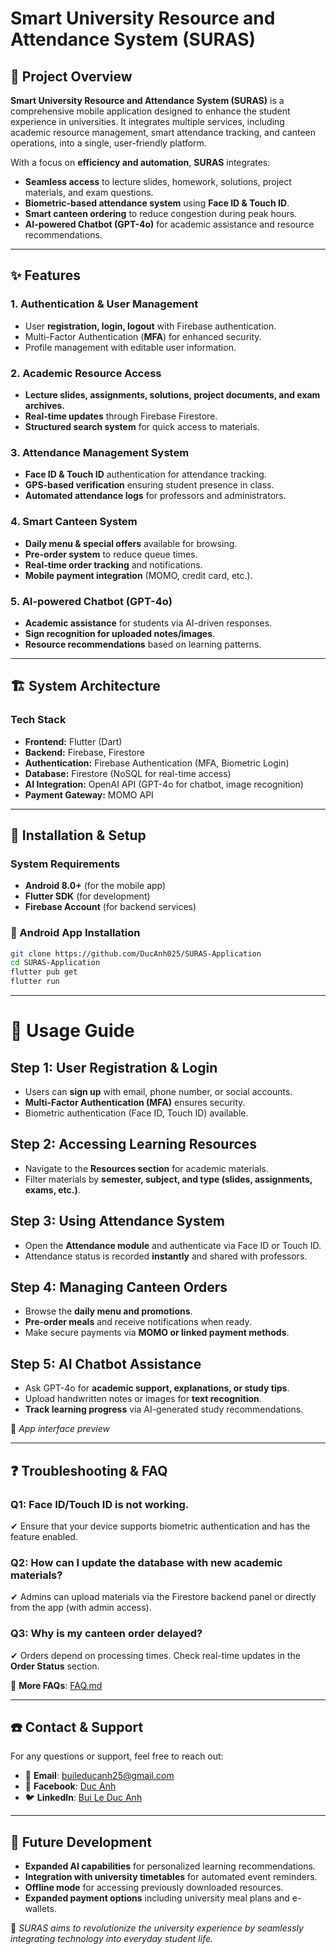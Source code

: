 # Smart University Resource and Attendance System (SURAS)

## 📱 Project Overview
**Smart University Resource and Attendance System (SURAS)** is a comprehensive mobile application designed to enhance the student experience in universities. It integrates multiple services, including academic resource management, smart attendance tracking, and canteen operations, into a single, user-friendly platform.

With a focus on **efficiency and automation**, **SURAS** integrates:
- **Seamless access** to lecture slides, homework, solutions, project materials, and exam questions.
- **Biometric-based attendance system** using **Face ID & Touch ID**.
- **Smart canteen ordering** to reduce congestion during peak hours.
- **AI-powered Chatbot (GPT-4o)** for academic assistance and resource recommendations.

---

## ✨ Features
### **1. Authentication & User Management**
- User **registration, login, logout** with Firebase authentication.
- Multi-Factor Authentication (**MFA**) for enhanced security.
- Profile management with editable user information.

### **2. Academic Resource Access**
- **Lecture slides, assignments, solutions, project documents, and exam archives.**
- **Real-time updates** through Firebase Firestore.
- **Structured search system** for quick access to materials.

### **3. Attendance Management System**
- **Face ID & Touch ID** authentication for attendance tracking.
- **GPS-based verification** ensuring student presence in class.
- **Automated attendance logs** for professors and administrators.

### **4. Smart Canteen System**
- **Daily menu & special offers** available for browsing.
- **Pre-order system** to reduce queue times.
- **Real-time order tracking** and notifications.
- **Mobile payment integration** (MOMO, credit card, etc.).

### **5. AI-powered Chatbot (GPT-4o)**
- **Academic assistance** for students via AI-driven responses.
- **Sign recognition for uploaded notes/images**.
- **Resource recommendations** based on learning patterns.

---

## 🏗 System Architecture
### **Tech Stack**
- **Frontend:** Flutter (Dart)
- **Backend:** Firebase, Firestore
- **Authentication:** Firebase Authentication (MFA, Biometric Login)
- **Database:** Firestore (NoSQL for real-time access)
- **AI Integration:** OpenAI API (GPT-4o for chatbot, image recognition)
- **Payment Gateway:** MOMO API

---

## 🚀 Installation & Setup

### **System Requirements**
- **Android 8.0+** (for the mobile app)
- **Flutter SDK** (for development)
- **Firebase Account** (for backend services)

### **📱 Android App Installation**
```bash
git clone https://github.com/DucAnh025/SURAS-Application
cd SURAS-Application
flutter pub get
flutter run
```

---

# 📖 Usage Guide

## Step 1: User Registration & Login
- Users can **sign up** with email, phone number, or social accounts.
- **Multi-Factor Authentication (MFA)** ensures security.
- Biometric authentication (Face ID, Touch ID) available.

## Step 2: Accessing Learning Resources
- Navigate to the **Resources section** for academic materials.
- Filter materials by **semester, subject, and type (slides, assignments, exams, etc.)**.

## Step 3: Using Attendance System
- Open the **Attendance module** and authenticate via Face ID or Touch ID.
- Attendance status is recorded **instantly** and shared with professors.

## Step 4: Managing Canteen Orders
- Browse the **daily menu and promotions**.
- **Pre-order meals** and receive notifications when ready.
- Make secure payments via **MOMO or linked payment methods**.

## Step 5: AI Chatbot Assistance
- Ask GPT-4o for **academic support, explanations, or study tips**.
- Upload handwritten notes or images for **text recognition**.
- **Track learning progress** via AI-generated study recommendations.

📌 *App interface preview*

---

## ❓ Troubleshooting & FAQ

### Q1: Face ID/Touch ID is not working.
✔ Ensure that your device supports biometric authentication and has the feature enabled.

### Q2: How can I update the database with new academic materials?
✔ Admins can upload materials via the Firestore backend panel or directly from the app (with admin access).

### Q3: Why is my canteen order delayed?
✔ Orders depend on processing times. Check real-time updates in the **Order Status** section.

📌 **More FAQs**: [FAQ.md](https://github.com/DucAnh025)

---

## ☎️ Contact & Support

For any questions or support, feel free to reach out:

- 📧 **Email**: [buileducanh25@gmail.com](mailto:buileducanh25@gmail.com)  
- 💬 **Facebook**: [Duc Anh](https://www.facebook.com/ducanh.buile.56/)  
- 🐦 **LinkedIn**: [Bui Le Duc Anh](www.linkedin.com/in/buileducanh2505)  

---

## 📌 Future Development
- **Expanded AI capabilities** for personalized learning recommendations.
- **Integration with university timetables** for automated event reminders.
- **Offline mode** for accessing previously downloaded resources.
- **Expanded payment options** including university meal plans and e-wallets.

🚀 *SURAS aims to revolutionize the university experience by seamlessly integrating technology into everyday student life.*
